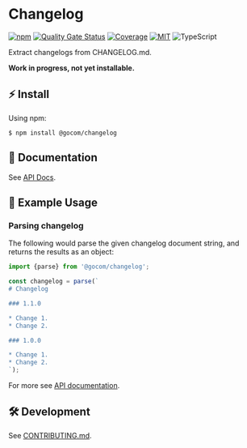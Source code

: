 Changelog
=====

[![npm](https://img.shields.io/npm/v/%40gocom%2Fchangelog)](https://www.npmjs.com/package/@gocom/changelog) [![Quality Gate Status](https://sonarcloud.io/api/project_badges/measure?project=gocom_changelog&metric=alert_status)](https://sonarcloud.io/summary/new_code?id=gocom_changelog) [![Coverage](https://sonarcloud.io/api/project_badges/measure?project=gocom_changelog&metric=coverage)](https://sonarcloud.io/summary/new_code?id=gocom_changelog) [![MIT](https://img.shields.io/badge/license-MIT-green)](https://github.com/gocom/changelog/blob/main/LICENSE) ![TypeScript](https://img.shields.io/badge/types-TypeScript-blue)

Extract changelogs from CHANGELOG.md.

**Work in progress, not yet installable.**

⚡ Install
-----

Using npm:

```shell
$ npm install @gocom/changelog
```

📖 Documentation
-----

See [API Docs](https://github.com/gocom/changelog/blob/docs/main/Public/API.md).

📝 Example Usage
-----

### Parsing changelog

The following would parse the given changelog document string, and returns the results as an object:

```typescript
import {parse} from '@gocom/changelog';

const changelog = parse(`
# Changelog

### 1.1.0

* Change 1.
* Change 2.

### 1.0.0

* Change 1.
* Change 2.
`);
```

For more see [API documentation](https://github.com/gocom/changelog/blob/docs/main/Public/API.md).

🛠️ Development
-----

See [CONTRIBUTING.md](https://github.com/gocom/changelog/blob/main/CONTRIBUTING.md).

